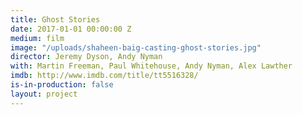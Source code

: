 ```yaml
---
title: Ghost Stories
date: 2017-01-01 00:00:00 Z
medium: film
image: "/uploads/shaheen-baig-casting-ghost-stories.jpg"
director: Jeremy Dyson, Andy Nyman
with: Martin Freeman, Paul Whitehouse, Andy Nyman, Alex Lawther
imdb: http://www.imdb.com/title/tt5516328/
is-in-production: false
layout: project
---
```


